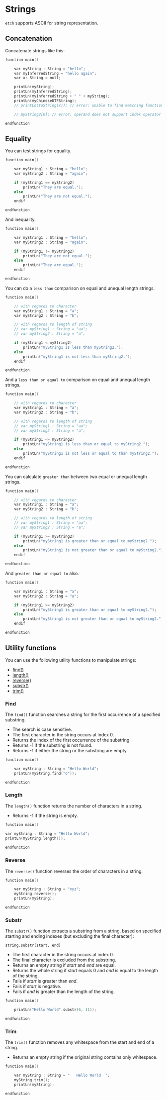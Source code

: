 <h1>Strings</h1>

`etch` supports ASCII for string representation.




## Concatenation
 
Concatenate strings like this:

``` c++
function main()

	var myString : String = "hello";
	var myInferredString = "hello again";
	var x: String = null;

	printLn(myString);
	printLn(myInferredString);
	printLn(myInferredString + " " + myString);
	printLn(myChineseUTFString);
	// printLn(toString(x)); // error: unable to find matching function for 'toString'

    // myString2[0]; // error: operand does not support index operator

endfunction
```



## Equality

You can test strings for equality.

``` c++
function main()

	var myString1 : String = "hello";
	var myString2 : String = "again";

	if (myString1 == myString2)
		printLn("They are equal.");
	else
		printLn("They are not equal.");
	endif

endfunction
```

And inequality.

``` c++
function main()

	var myString1 : String = "hello";
	var myString2 : String = "again";

	if (myString1 != myString2)
		printLn("They are not equal.");
	else
		printLn("They are equal.");
	endif

endfunction
```


You can do a `less than` comparison on equal and unequal length strings.

``` c++
function main()

	// with regards to character
	var myString1 : String = "a";
	var myString2 : String = "b";

	// with regards to length of string
	// var myString1 : String = "aa";
	// var myString2 : String = "a";

	if (myString1 < myString2)
		printLn("myString1 is less than myString2.");
	else
		printLn("myString1 is not less than myString2.");
	endif

endfunction
```


And a `less than or equal to` comparison on equal and unequal length strings.

``` c++
function main()

	// with regards to character
	var myString1 : String = "a";
	var myString2 : String = "b";

	// with regards to length of string
	// var myString1 : String = "aa";
	// var myString2 : String = "a";

	if (myString1 <= myString2)
        printLn("myString1 is less than or equal to myString2.");
	else
        printLn("myString1 is not less or equal to than myString2.");
	endif

endfunction
```

You can calculate `greater than` between two equal or unequal length strings.

``` c++
function main()

	// with regards to character
	var myString1 : String = "a";
	var myString2 : String = "b";

	// with regards to length of string
	// var myString1 : String = "aa";
	// var myString2 : String = "a";

	if (myString1 >= myString2)
        printLn("myString1 is greater than or equal to myString2.");
	else
        printLn("myString1 is not greater than or equal to myString2.");
	endif

endfunction
```


And `greater than or equal to` also.

``` c++
function main()

	var myString1 : String = "a";
	var myString2 : String = "a";

	if (myString1 >= myString2)
		printLn("myString1 is greater than or equal to myString2.");
	else
		printLn("myString1 is not greater than or equal to myString2.");
	endif

endfunction
```



## Utility functions

You can use the following utility functions to manipulate strings:

* [find()](strings.md#find)
* [length()](strings.md#length)
* [reverse()](strings.md#reverse)
* [substr()](strings.md#substr)
* [trim()](strings.md#trim)

<h3 id="find">Find</h3>

The `find()` function searches a string for the first occurrence of a specified substring. 

* The search is case sensitive.
* The first character in the string occurs at index 0.
* Returns the index of the first occurrence of the substring.
* Returns -1 if the substring is not found.
* Returns -1 if either the string or the substring are empty.

``` c++
function main()

	var myString : String = "Hello World";
	printLn(myString.find("o"));

endfunction
```

<h3 id="length">Length</h3>

The `length()` function returns the number of characters in a string.

* Returns -1 if the string is empty.

``` c++
function main()

var myString : String = "Hello World";
printLn(myString.length());
    
endfunction
```

<h3 id="reverse">Reverse</h3>

The `reverse()` function reverses the order of characters in a string.

``` c++
function main()

	var myString : String = "xyz";
	myString.reverse();
	printLn(myString);

endfunction
```

<h3 id="substr">Substr</h3>

The `substr()` function extracts a substring from a string, based on specified starting and ending indexes (but excluding the final character):

`string.substr(start, end)`

* The first character in the string occurs at index 0.
* The final character is excluded from the substring.
* Returns an empty string if *start* and *end* are equal.
* Returns the whole string if *start* equals 0 and *end* is equal to the length of the string.
* Fails if *start* is greater than *end*.
* Fails if *start* is negative.
* Fails if *end* is greater than the length of the string.

``` c++
function main()

	printLn("Hello World".substr(6, 11));

endfunction
```

<h3 id="trim">Trim</h3>

The `trim()` function removes any whitespace from the start and end of a string.

* Returns an empty string if the original string contains only whitespace.

``` c++
function main()

	var myString : String = "   Hello World  ";
	myString.trim();
	printLn(myString);

endfunction
```


